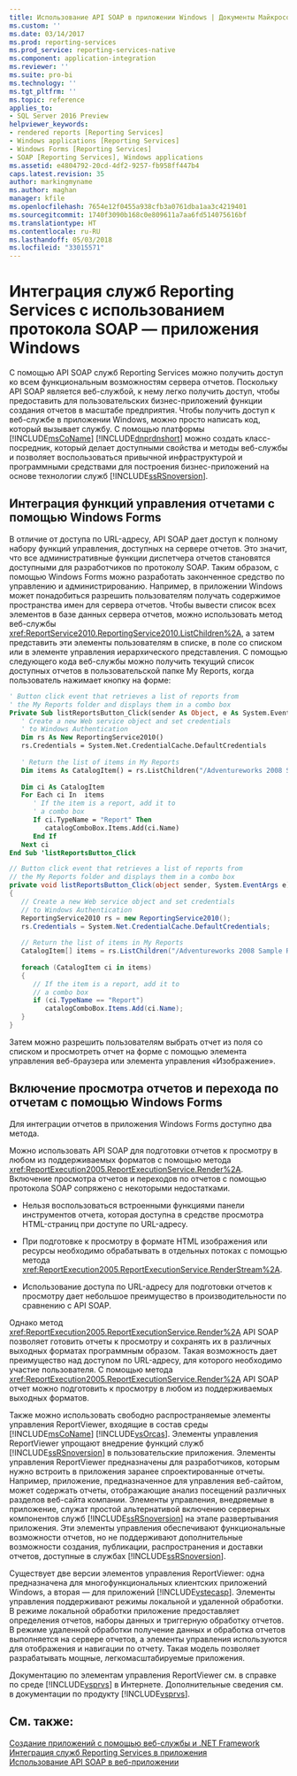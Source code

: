 ```yaml
---
title: Использование API SOAP в приложении Windows | Документы Майкрософт
ms.custom: ''
ms.date: 03/14/2017
ms.prod: reporting-services
ms.prod_service: reporting-services-native
ms.component: application-integration
ms.reviewer: ''
ms.suite: pro-bi
ms.technology: ''
ms.tgt_pltfrm: ''
ms.topic: reference
applies_to:
- SQL Server 2016 Preview
helpviewer_keywords:
- rendered reports [Reporting Services]
- Windows applications [Reporting Services]
- Windows Forms [Reporting Services]
- SOAP [Reporting Services], Windows applications
ms.assetid: e4804792-20cd-4df2-9257-fb958ff447b4
caps.latest.revision: 35
author: markingmyname
ms.author: maghan
manager: kfile
ms.openlocfilehash: 7654e12f0455a938cfb3a0761dba1aa3c4219401
ms.sourcegitcommit: 1740f3090b168c0e809611a7aa6fd514075616bf
ms.translationtype: HT
ms.contentlocale: ru-RU
ms.lasthandoff: 05/03/2018
ms.locfileid: "33015571"
---
```

# <a name="integrating-reporting-services-using-soap---windows-application"></a>Интеграция служб Reporting Services с использованием протокола SOAP — приложения Windows
  С помощью API SOAP служб Reporting Services можно получить доступ ко всем функциональным возможностям сервера отчетов. Поскольку API SOAP является веб-службой, к нему легко получить доступ, чтобы предоставить для пользовательских бизнес-приложений функции создания отчетов в масштабе предприятия. Чтобы получить доступ к веб-службе в приложении Windows, можно просто написать код, который вызывает службу. С помощью платформы [!INCLUDE[msCoName](../../includes/msconame-md.md)] [!INCLUDE[dnprdnshort](../../includes/dnprdnshort-md.md)] можно создать класс-посредник, который делает доступными свойства и методы веб-службы и позволяет воспользоваться привычной инфраструктурой и программными средствами для построения бизнес-приложений на основе технологии служб [!INCLUDE[ssRSnoversion](../../includes/ssrsnoversion-md.md)].  
  
## <a name="integrating-report-management-functionality-using-windows-forms"></a>Интеграция функций управления отчетами с помощью Windows Forms  
 В отличие от доступа по URL-адресу, API SOAP дает доступ к полному набору функций управления, доступных на сервере отчетов. Это значит, что все административные функции диспетчера отчетов становятся доступными для разработчиков по протоколу SOAP. Таким образом, с помощью Windows Forms можно разработать законченное средство по управлению и администрированию. Например, в приложении Windows может понадобиться разрешить пользователям получать содержимое пространства имен для сервера отчетов. Чтобы вывести список всех элементов в базе данных сервера отчетов, можно использовать метод веб-службы <xref:ReportService2010.ReportingService2010.ListChildren%2A>, а затем представить эти элементы пользователям в списке, в поле со списком или в элементе управления иерархического представления. С помощью следующего кода веб-службы можно получить текущий список доступных отчетов в пользовательской папке My Reports, когда пользователь нажимает кнопку на форме:  
  
```vb  
' Button click event that retrieves a list of reports from  
' the My Reports folder and displays them in a combo box  
Private Sub listReportsButton_Click(sender As Object, e As System.EventArgs)  
   ' Create a new Web service object and set credentials  
   ' to Windows Authentication  
   Dim rs As New ReportingService2010()  
   rs.Credentials = System.Net.CredentialCache.DefaultCredentials  
  
   ' Return the list of items in My Reports  
   Dim items As CatalogItem() = rs.ListChildren("/Adventureworks 2008 Sample Reports", False)  
  
   Dim ci As CatalogItem  
   For Each ci In  items  
      ' If the item is a report, add it to   
      ' a combo box  
      If ci.TypeName = "Report" Then  
         catalogComboBox.Items.Add(ci.Name)  
      End If  
   Next ci  
End Sub 'listReportsButton_Click  
```  
  
```csharp  
// Button click event that retrieves a list of reports from  
// the My Reports folder and displays them in a combo box  
private void listReportsButton_Click(object sender, System.EventArgs e)  
{  
   // Create a new Web service object and set credentials  
   // to Windows Authentication  
   ReportingService2010 rs = new ReportingService2010();  
   rs.Credentials = System.Net.CredentialCache.DefaultCredentials;  
  
   // Return the list of items in My Reports  
   CatalogItem[] items = rs.ListChildren("/Adventureworks 2008 Sample Reports", false);  
  
   foreach (CatalogItem ci in items)  
   {  
      // If the item is a report, add it to   
      // a combo box  
      if (ci.TypeName == "Report")  
         catalogComboBox.Items.Add(ci.Name);  
   }  
}  
```  
  
 Затем можно разрешить пользователям выбрать отчет из поля со списком и просмотреть отчет на форме с помощью элемента управления веб-браузера или элемента управления «Изображение».  
  
## <a name="enabling-report-viewing-and-navigation-using-windows-forms"></a>Включение просмотра отчетов и перехода по отчетам с помощью Windows Forms  
 Для интеграции отчетов в приложения Windows Forms доступно два метода.  
  
 Можно использовать API SOAP для подготовки отчетов к просмотру в любом из поддерживаемых форматов с помощью метода <xref:ReportExecution2005.ReportExecutionService.Render%2A>. Включение просмотра отчетов и переходов по отчетов с помощью протокола SOAP сопряжено с некоторыми недостатками.  
  
-   Нельзя воспользоваться встроенными функциями панели инструментов отчета, которая доступна в средстве просмотра HTML-страниц при доступе по URL-адресу.  
  
-   При подготовке к просмотру в формате HTML изображения или ресурсы необходимо обрабатывать в отдельных потоках с помощью метода <xref:ReportExecution2005.ReportExecutionService.RenderStream%2A>.  
  
-   Использование доступа по URL-адресу для подготовки отчетов к просмотру дает небольшое преимущество в производительности по сравнению с API SOAP.  
  
 Однако метод <xref:ReportExecution2005.ReportExecutionService.Render%2A> API SOAP позволяет готовить отчеты к просмотру и сохранять их в различных выходных форматах программным образом. Такая возможность дает преимущество над доступом по URL-адресу, для которого необходимо участие пользователя. С помощью метода <xref:ReportExecution2005.ReportExecutionService.Render%2A> API SOAP отчет можно подготовить к просмотру в любом из поддерживаемых выходных форматов.  
  
 Также можно использовать свободно распространяемые элементы управления ReportViewer, входящие в состав среды [!INCLUDE[msCoName](../../includes/msconame-md.md)] [!INCLUDE[vsOrcas](../../includes/vsorcas-md.md)]. Элементы управления ReportViewer упрощают внедрение функций служб [!INCLUDE[ssRSnoversion](../../includes/ssrsnoversion-md.md)] в пользовательские приложения. Элементы управления ReportViewer предназначены для разработчиков, которым нужно встроить в приложения заранее спроектированные отчеты. Например, приложение, предназначенное для управления веб-сайтом, может содержать отчеты, отображающие анализ посещений различных разделов веб-сайта компании. Элементы управления, внедряемые в приложение, служат простой альтернативой включению серверных компонентов служб [!INCLUDE[ssRSnoversion](../../includes/ssrsnoversion-md.md)] на этапе развертывания приложения. Эти элементы управления обеспечивают функциональные возможности отчетов, но не поддерживают дополнительные возможности создания, публикации, распространения и доставки отчетов, доступные в службах [!INCLUDE[ssRSnoversion](../../includes/ssrsnoversion-md.md)].  
  
 Существует две версии элементов управления ReportViewer: одна предназначена для многофункциональных клиентских приложений Windows, а вторая — для приложений [!INCLUDE[vstecasp](../../includes/vstecasp-md.md)]. Элементы управления поддерживают режимы локальной и удаленной обработки. В режиме локальной обработки приложение предоставляет определения отчетов, наборы данных и триггерную обработку отчетов. В режиме удаленной обработки получение данных и обработка отчетов выполняется на сервере отчетов, а элементы управления используются для отображения и навигации по отчету. Такая модель позволяет разрабатывать мощные, легкомасштабируемые приложения.  
  
 Документацию по элементам управления ReportViewer см. в справке по среде [!INCLUDE[vsprvs](../../includes/vsprvs-md.md)] в Интернете. Дополнительные сведения см. в документации по продукту [!INCLUDE[vsprvs](../../includes/vsprvs-md.md)].  
  
## <a name="see-also"></a>См. также:  
 [Создание приложений с помощью веб-службы и .NET Framework](../../reporting-services/report-server-web-service/net-framework/building-applications-using-the-web-service-and-the-net-framework.md)   
 [Интеграция служб Reporting Services в приложения](../../reporting-services/application-integration/integrating-reporting-services-into-applications.md)   
 [Использование API SOAP в веб-приложении](../../reporting-services/application-integration/integrating-reporting-services-using-soap-web-application.md)  
  
  
